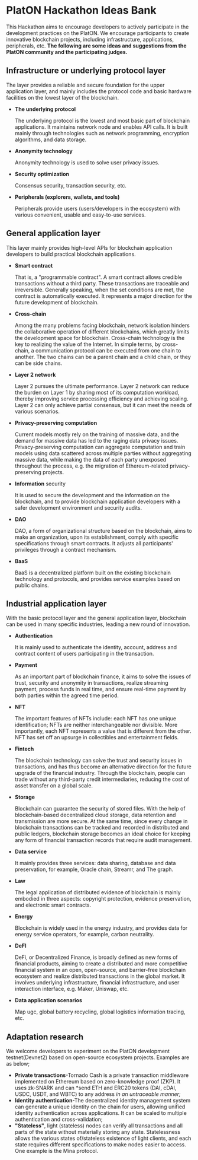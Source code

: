 # PlatON Hackathon Ideas Bank

This Hackathon aims to encourage developers to actively participate in the development practices on the PlatON.  We encourage participants to create innovative blockchain projects, including infrastructure, applications, peripherals, etc. **The following are some ideas and suggestions from the PlatON community and the participating judges.**

## Infrastructure or underlying protocol layer

The layer provides a reliable and secure foundation for the upper application layer, and mainly includes the protocol code and basic hardware facilities on the lowest layer of the blockchain.

- **The underlying protocol**

  The underlying protocol is the lowest and most basic part of blockchain applications. It maintains network node and enables API calls. It is built mainly through technologies such as network programming, encryption algorithms, and data storage.

- **Anonymity technology**

  Anonymity technology is used to solve user privacy issues.

- **Security optimization**

  Consensus security, transaction security, etc.

- **Peripherals (explorers, wallets, and tools)**

  Peripherals provide users (users/developers in the ecosystem) with various convenient, usable and easy-to-use services.

## General application layer

This layer mainly provides high-level APIs for blockchain application developers to build practical blockchain applications.

- **Smart contract**

  That is, a "programmable contract". A smart contract allows credible transactions without a third party. These transactions are traceable and irreversible. Generally speaking, when the set conditions are met, the contract is automatically executed. It represents a major direction for the future development of blockchain.

- **Cross-chain**

  Among the many problems facing blockchain, network isolation hinders the collaborative operation of different blockchains, which greatly limits the development space for blockchain. Cross-chain technology is the key to realizing the value of the Internet. In simple terms, by cross-chain, a communication protocol can be executed from one chain to another. The two chains can be a parent chain and a child chain, or they can be side chains.

- **Layer 2 network**

  Layer 2 pursues the ultimate performance. Layer 2 network can reduce the burden on Layer 1 by sharing most of its computation workload, thereby improving service processing efficiency and achieving scaling. Layer 2 can only achieve partial consensus, but it can meet the needs of various scenarios.

- **Privacy-preserving computation**

  Current models mostly rely on the training of massive data, and the demand for massive data has led to the raging data privacy issues. Privacy-preserving computation can aggregate computation and train models using data scattered across multiple parties without aggregating massive data, while making the data of each party unexposed throughout the process, e.g. the migration of Ethereum-related privacy-preserving projects.

- **Information** security

  It is used to secure the development and the information on the blockchain, and to provide blockchain application developers with a safer development environment and security audits.

- **DAO**

  DAO, a form of organizational structure based on the blockchain, aims to make an organization, upon its establishment, comply with specific specifications through smart contracts. It adjusts all participants' privileges through a contract mechanism.

- **BaaS**

  BaaS is a decentralized platform built on the existing blockchain technology and protocols, and provides service examples based on public chains.

## Industrial application layer

With the basic protocol layer and the general application layer, blockchain can be used in many specific industries, leading a new round of innovation.

- **Authentication**

  It is mainly used to authenticate the identity, account, address and contract content of users participating in the transaction.

- **Payment**

  As an important part of blockchain finance, it aims to solve the issues of trust, security and anonymity in transactions, realize streaming payment, process funds in real time, and ensure real-time payment by both parties within the agreed time period.

- **NFT**

  The important features of NFTs include: each NFT has one unique identification; NFTs are neither interchangeable nor divisible. More importantly, each NFT represents a value that is different from the other. NFT has set off an upsurge in collectibles and entertainment fields.

- **Fintech**

  The blockchain technology can solve the trust and security issues in transactions, and has thus become an alternative direction for the future upgrade of the financial industry. Through the blockchain, people can trade without any third-party credit intermediaries, reducing the cost of asset transfer on a global scale.

- **Storage**

  Blockchain can guarantee the security of stored files. With the help of blockchain-based decentralized cloud storage, data retention and transmission are more secure. At the same time, since every change in blockchain transactions can be tracked and recorded in distributed and public ledgers, blockchain storage becomes an ideal choice for keeping any form of financial transaction records that require audit management.

- **Data service**

  It mainly provides three services: data sharing, database and data preservation, for example, Oracle chain, Streamr, and The graph.

- **Law**

  The legal application of distributed evidence of blockchain is mainly embodied in three aspects: copyright protection, evidence preservation, and electronic smart contracts.

- **Energy**

  Blockchain is widely used in the energy industry, and provides data for energy service operators, for example, carbon neutrality.

- **DeFI**

  DeFi, or Decentralized Finance, is broadly defined as new forms of financial products, aiming to create a distributed and more competitive financial system in an open, open-source, and barrier-free blockchain ecosystem and realize distributed transactions in the global market. It involves underlying infrastructure, financial infrastructure, and user interaction interface, e.g. Maker, Uniswap, etc.

- **Data application scenarios**

  Map ugc, global battery recycling, global logistics information tracing, etc.

## Adaptation research

We welcome developers to experiment on the PlatON development testnet(Devnet2) based on open-source ecosystem projects. Examples are as below;

- **Private transactions**-Tornado Cash is a private transaction middleware implemented on Ethereum based on zero-knowledge proof (ZKP). It uses zk-SNARK and can *send ETH and ERC20 tokens (DAI, cDAI, USDC, USDT, and WBTC) to any address *in an untraceable manner;*
- **Identity authentication**-The decentralized identity management system can generate a unique identity on the chain for users, allowing unified identity authentication across applications. It can be scaled to multiple authentication and cross-validation;
- **"Stateless"**, light (stateless) nodes can verify all transactions and all parts of the state without materially storing any state. Statelessness allows the various states of/stateless existence of light clients, and each state requires different specifications to make nodes easier to access. One example is the Mina protocol.